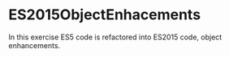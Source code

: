 # ES2015ObjectEnhacements
In this exercise ES5 code is refactored into ES2015 code, object enhancements.  
